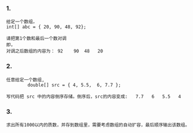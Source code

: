### 1. 
```
给定一个数组，
int[] abc = { 20, 90, 48, 92};

请把第1个数和最后一个数对调
即，
对调之后数组的内容为： 92    90  48   20
```

### 2.
```
任意给定一个数组,
		double[] src = { 4, 5.5,  6, 7.7 };

写代码把 src 中的内容倒序存储。倒序后，src的内容变成:   7.7   6   5.5   4
```

### 3.
```
求出所有1000以内的质数，并存到数组里，需要考虑数组的自动扩容，最后顺序输出该数组。
```